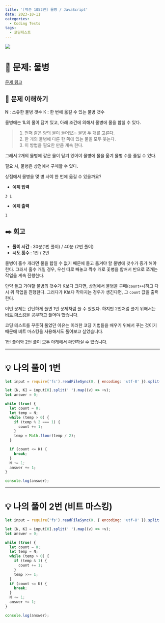 ```yaml
---
title: '[백준 1052번] 물병 / JavaScript'
date: 2023-10-11
categories:
  - Coding Tests
tags:
  - 코딩테스트
---
```


![](https://velog.velcdn.com/images/gusdh2/post/7e3117af-14b0-45b0-ba4e-037601c9a055/image.png)

# 📝 문제: 물병

[문제 링크](https://www.acmicpc.net/problem/1052)

## 🎯 문제 이해하기

N : 소유한 물병 갯수 K : 한 번에 옮길 수 있는 물병 갯수

물병에는 1L의 물이 담겨 있고, 아래 조건에 의해서 물병에 물을 합칠 수 있다.

> 1. 먼저 같은 양의 물이 들어있는 물병 두 개를 고른다.
> 2. 한 개의 물병에 다른 한 쪽에 있는 물을 모두 붓는다.
> 3. 이 방법을 필요한 만큼 계속 한다.

그래서 2개의 물병에 같은 물이 담겨 있어야 물병에 물을 옮겨 물병 수를 줄일 수 있다.

필요 시, 물병은 상점에서 구매할 수 있다.

상점에서 물병을 몇 병 사야 한 번에 옮길 수 있을까요?

- **예제 입력**

```
3 1
```

- **예제 출력**

```
1
```

## ✒️ 회고

- **풀이 시간** : 30분(1번 풀이) / 40분 (2번 풀이)
- **시도 횟수** : 1번 / 2번

물병이 홀수 개라면 물을 합칠 수 없기 때문에 들고 옮겨야 할 물병에 갯수가 증가 해야한다. 그래서 홀수 개일 경우, 우선 따로 빼놓고 짝수 개로 꽃병을 합쳐서 반으로 쪼개는 작업을 계속 진행한다.

만약 들고 가야할 물병의 갯수가 K보다 크다면, 상점에서 물병을 구매(`count++`)하고 다시 위 작업을 진행한다. 그러다가 K보다 작아지는 경우가 생긴다면, 그 `count` 값을 출력한다.

이번 문제는 간단하게 풀면 1번 문제처럼 풀 수 있었다. 하지만 2번처럼 풀기 위해서는 [비트 마스킹](https://blog-tummy.vercel.app/blog/2023/10/javascript-bitmask)을 공부하고 풀어야 했습니다.

코딩 테스트를 꾸준히 풀었던 이유는 이러한 코딩 기법들을 배우기 위해서 푸는 것이기 때문에 비트 마스킹을 사용해서도 풀어보고 싶었습니다.

1번 풀이와 2번 풀이 모두 아래에서 확인하실 수 있습니다.

---

# 💡 나의 풀이 1번

```js
let input = require('fs').readFileSync(0, { encoding: 'utf-8' }).split('\n');

let [N, K] = input[0].split(' ').map((v) => +v);
let answer = 0;

while (true) {
  let count = 0;
  let temp = N;
  while (temp > 0) {
    if (temp % 2 === 1) {
      count += 1;
    }
    temp = Math.floor(temp / 2);
  }

  if (count <= K) {
    break;
  }
  N += 1;
  answer += 1;
}

console.log(answer);
```

---

# 💡 나의 풀이 2번 (비트 마스킹)

```js
let input = require('fs').readFileSync(0, { encoding: 'utf-8' }).split('\n');

let [N, K] = input[0].split(' ').map((v) => +v);
let answer = 0;

while (true) {
  let count = 0;
  let temp = N;
  while (temp > 0) {
    if (temp & 1) {
      count += 1;
    }
    temp >>= 1;
  }
  if (count <= K) {
    break;
  }
  N += 1;
  answer += 1;
}

console.log(answer);
```
